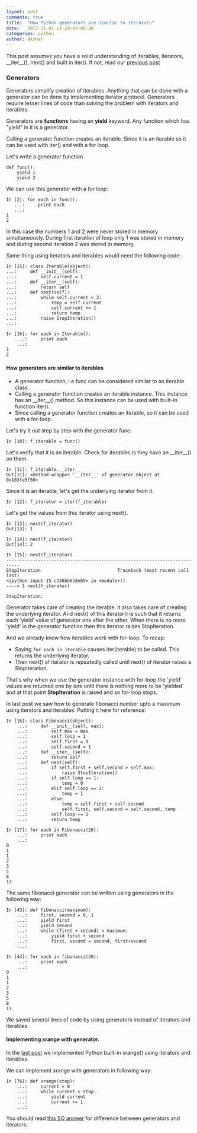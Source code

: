 ```yaml
---
layout: post
comments: true
title:  "How Python generators are similar to iterators"
date:   2017-11-01 11:29:47+05:30
categories: python
author: akshar
---
```

This post assumes you have a solid understanding of iterables, iterators, \_\_iter\_\_(), next() and built in iter(). If not, read our <a href="http://agiliq.com/blog/2017/10/iterators-and-iterables/" target="_blank">previous post</a>

### Generators

Generators simplify creation of iterables. Anything that can be done with a generator can be done by implementing iterator protocol. Generators require lesser lines of code than solving the problem with iterators and iterables.

Generators are **functions** having an **yield** keyword. Any function which has "yield" in it is a generator.

Calling a generator function creates an iterable. Since it is an iterable so it can be used with iter() and with a for loop.

Let's write a generator function

    def func():
        yield 1
        yield 2

We can use this generator with a for loop:

	In [2]: for each in func():
	   ...:     print each
	   ...:
	1
	2

In this case the numbers 1 and 2 were never stored in memory simultaneously. During first iteration of loop only 1 was stored in memory and during second iteration 2 was stored in memory.

Same thing using iterators and iterables would need the following code:

	In [15]: class Iterable(object):
    ...:     def __init__(self):
    ...:         self.current = 1
    ...:     def __iter__(self):
    ...:         return self
    ...:     def next(self):
    ...:         while self.current < 3:
    ...:             temp = self.current
    ...:             self.current += 1
    ...:             return temp
    ...:         raise StopIteration()
    ...:

	In [16]: for each in Iterable():
		...:     print each
		...:
	1
	2

#### How generators are similar to iterables

* A generator function, i.e func can be considered similar to an iterable class.
* Calling a generator function creates an iterable instance. This instance has an \_\_iter\_\_() method. So this instance can be used with built-in function iter().
* Since calling a generator function creates an iterable, so it can be used with a for-loop.

Let's try it out step by step with the generator func:

	In [10]: f_iterable = func()

Let's verify that it is an iterable. Check for iterables is they have an \_\_iter\_\_() on them.

	In [11]: f_iterable.__iter__
	Out[11]: <method-wrapper '__iter__' of generator object at 0x103fe5f50>

Since it is an iterable, let's get the underlying iterator from it.

	In [12]: f_iterator = iter(f_iterable)

Let's get the values from this iterator using next().

	In [13]: next(f_iterator)
	Out[13]: 1

	In [14]: next(f_iterator)
	Out[14]: 2

	In [15]: next(f_iterator)
	---------------------------------------------------------------------------
	StopIteration                             Traceback (most recent call last)
	<ipython-input-15-c130bb6b8eb9> in <module>()
	----> 1 next(f_iterator)

	StopIteration:

Generator takes care of creating the iterable. It also takes care of creating the underlying iterator. And next() of this iterator() is such that it returns each 'yield' value of generator one after the other. When there is no more 'yield' in the generator function then this iterator raises StopIteration.

And we already know how iterables work with for-loop. To recap:

* Saying `for each in iterable` causes iter(iterable) to be called. This returns the underlying iterator.
* Then next() of iterator is repeatedly called until next() of iterator raises a StopIteration.

That's why when we use the generator instance with for-loop the 'yield' values are returned one by one until there is nothing more to be 'yielded' and at that point **StopIteration** is raised and so for-loop stops.

In last post we saw how to generate fibonacci number upto a maximum using iterators and iterables. Putting it here for reference:

    In [16]: class Fibonacci(object):
        ...:     def __init__(self, max):
        ...:         self.max = max
        ...:         self.loop = 1
        ...:         self.first = 0
        ...:         self.second = 1
        ...:     def __iter__(self):
        ...:         return self
        ...:     def next(self):
        ...:         if self.first + self.second > self.max:
        ...:             raise StopIteration()
        ...:         if self.loop == 1:
        ...:             temp = 0
        ...:         elif self.loop == 2:
        ...:             temp = 1
        ...:         else:
        ...:             temp = self.first + self.second
        ...:             self.first, self.second = self.second, temp
        ...:         self.loop += 1
        ...:         return temp

    In [17]: for each in Fibonacci(20):
        ...:     print each
        ...:
    0
    1
    1
    2
    3
    5
    8
    13

The same fibonacci generator can be written using generators in the following way:

	In [43]: def fibonacci(maximum):
		...:     first, second = 0, 1
		...:     yield first
		...:     yield second
		...:     while (first + second) < maximum:
		...:         yield first + second
		...:         first, second = second, first+second
		...:

	In [44]: for each in fibonacci(20):
		...:     print each
		...:
	0
	1
	1
	2
	3
	5
	8
	13

We saved several lines of code by using generators instead of iterators and iterables.

#### Implementing xrange with generator.

In the <a href="http://agiliq.com/blog/2017/10/real-world-usage-iterators-and-iterables/" target="_blank">last post</a> we implemented Python built-in xrange() using iterators and iterables.

We can implement xrange with generators in following way:

	In [76]: def xrange(stop):
		...:     current = 0
		...:     while current < stop:
		...:         yield current
		...:         current += 1
		...:

You should read <a href="https://stackoverflow.com/questions/2776829/difference-between-pythons-generators-and-iterators#answer-2776865" target="_blank">this SO answer</a> for difference between generators and iterators.


